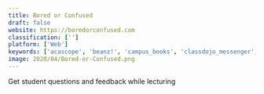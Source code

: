 ```yaml
---
title: Bored or Confused
draft: false 
website: https://boredorconfused.com
classification: ['']
platform: ['Web']
keywords: ['acascope', 'beanz!', 'campus_books', 'classdojo_messenger', 'classowl', 'google_classroom', 'homeroom', 'learn_forward', 'mylibretto', 'notable_pdf', 'plickers', 'teacherjobs.io', 'the_college_collaboration_guide', 'the_earth', 'tynker', 'yc_startup_class']
image: 2020/04/Bored-or-Confused.png
---
```

Get student questions and feedback while lecturing
